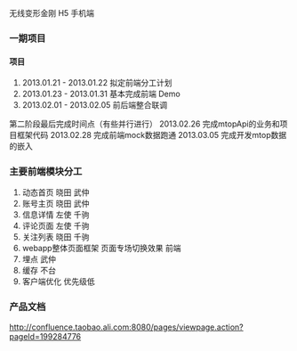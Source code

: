 
无线变形金刚 H5 手机端


### 一期项目
#### 项目
1. 2013.01.21 - 2013.01.22 拟定前端分工计划
2. 2013.01.23 - 2013.01.31 基本完成前端 Demo
3. 2013.02.01 - 2013.02.05 前后端整合联调

第二阶段最后完成时间点（有些并行进行）
2013.02.26   完成mtopApi的业务和项目框架代码
2013.02.28   完成前端mock数据跑通
2013.03.05   完成开发mtop数据的嵌入



### 主要前端模块分工
1. 动态首页 晓田  武仲
2. 账号主页 晓田  武仲
3. 信息详情 左使  千驹
4. 评论页面 左使  千驹
5. 关注列表 晓田  千驹
6. webapp整体页面框架 页面专场切换效果   前端
7. 埋点 武仲
8. 缓存 不台
9. 客户端优化  优先级低

### 产品文档
http://confluence.taobao.ali.com:8080/pages/viewpage.action?pageId=199284776



